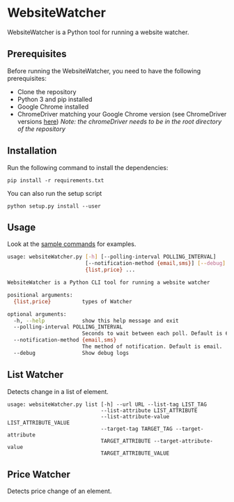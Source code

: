 # WebsiteWatcher

WebsiteWatcher is a Python tool for running a website watcher.

## Prerequisites

Before running the WebsiteWatcher, you need to have the following prerequisites:
- Clone the repository
- Python 3 and pip installed
- Google Chrome installed
- ChromeDriver matching your Google Chrome version (see ChromeDriver versions [here](https://chromedriver.storage.googleapis.com/index.html))
_Note: the chromeDriver needs to be in the root directory of the repository_

## Installation

Run the following command to install the dependencies:

```
pip install -r requirements.txt
```

You can also run the setup script

```
python setup.py install --user
```

## Usage

Look at the [sample commands](https://github.com/UAce/WebsiteWatcher/tree/master/example) for examples.

```bash
usage: websiteWatcher.py [-h] [--polling-interval POLLING_INTERVAL]
                         [--notification-method {email,sms}] [--debug]
                         {list,price} ...

WebsiteWatcher is a Python CLI tool for running a website watcher

positional arguments:
  {list,price}          types of Watcher

optional arguments:
  -h, --help            show this help message and exit
  --polling-interval POLLING_INTERVAL
                        Seconds to wait between each poll. Default is 60
  --notification-method {email,sms}
                        The method of notification. Default is email.
  --debug               Show debug logs
```

## List Watcher

Detects change in a list of element.

```
usage: websiteWatcher.py list [-h] --url URL --list-tag LIST_TAG
                              --list-attribute LIST_ATTRIBUTE
                              --list-attribute-value LIST_ATTRIBUTE_VALUE
                              --target-tag TARGET_TAG --target-attribute
                              TARGET_ATTRIBUTE --target-attribute-value
                              TARGET_ATTRIBUTE_VALUE
```

## Price Watcher

Detects price change of an element.
